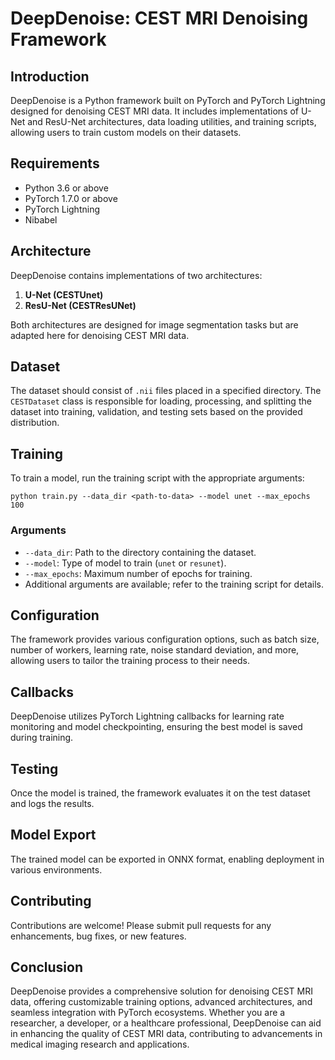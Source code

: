 # DeepDenoise: CEST MRI Denoising Framework

## Introduction
DeepDenoise is a Python framework built on PyTorch and PyTorch Lightning designed for denoising CEST MRI data. It includes implementations of U-Net and ResU-Net architectures, data loading utilities, and training scripts, allowing users to train custom models on their datasets.

## Requirements
- Python 3.6 or above
- PyTorch 1.7.0 or above
- PyTorch Lightning
- Nibabel


## Architecture
DeepDenoise contains implementations of two architectures:
1. **U-Net (CESTUnet)**
2. **ResU-Net (CESTResUNet)**

Both architectures are designed for image segmentation tasks but are adapted here for denoising CEST MRI data.

## Dataset
The dataset should consist of `.nii` files placed in a specified directory. The `CESTDataset` class is responsible for loading, processing, and splitting the dataset into training, validation, and testing sets based on the provided distribution.

## Training
To train a model, run the training script with the appropriate arguments:
```shell
python train.py --data_dir <path-to-data> --model unet --max_epochs 100
```

### Arguments
- `--data_dir`: Path to the directory containing the dataset.
- `--model`: Type of model to train (`unet` or `resunet`).
- `--max_epochs`: Maximum number of epochs for training.
- Additional arguments are available; refer to the training script for details.

## Configuration
The framework provides various configuration options, such as batch size, number of workers, learning rate, noise standard deviation, and more, allowing users to tailor the training process to their needs.

## Callbacks
DeepDenoise utilizes PyTorch Lightning callbacks for learning rate monitoring and model checkpointing, ensuring the best model is saved during training.

## Testing
Once the model is trained, the framework evaluates it on the test dataset and logs the results.

## Model Export
The trained model can be exported in ONNX format, enabling deployment in various environments.

## Contributing
Contributions are welcome! Please submit pull requests for any enhancements, bug fixes, or new features.

## Conclusion
DeepDenoise provides a comprehensive solution for denoising CEST MRI data, offering customizable training options, advanced architectures, and seamless integration with PyTorch ecosystems. Whether you are a researcher, a developer, or a healthcare professional, DeepDenoise can aid in enhancing the quality of CEST MRI data, contributing to advancements in medical imaging research and applications.